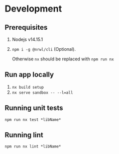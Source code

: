 # Development

## Prerequisites

1. Nodejs v14.15.1
2. `npm i -g @nrwl/cli` (Optional).

   Otherwise `nx` should be replaced with `npm run nx`

## Run app locally

1. `nx build setup`
2. `nx serve sandbox -- --l=all`

## Running unit tests

`npm run nx test *libName*`

## Running lint

`npm run nx lint *libName*`
